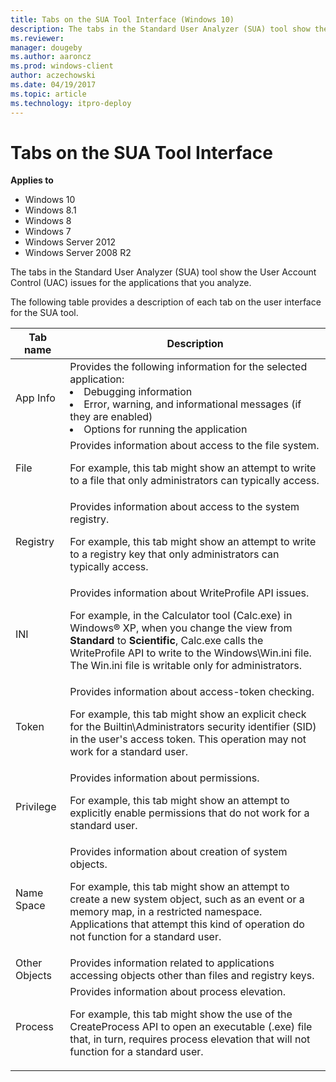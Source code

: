 ```yaml
---
title: Tabs on the SUA Tool Interface (Windows 10)
description: The tabs in the Standard User Analyzer (SUA) tool show the User Account Control (UAC) issues for the applications that you analyze.
ms.reviewer: 
manager: dougeby
ms.author: aaroncz
ms.prod: windows-client
author: aczechowski
ms.date: 04/19/2017
ms.topic: article
ms.technology: itpro-deploy
---
```


# Tabs on the SUA Tool Interface


**Applies to**

-   Windows 10
-   Windows 8.1
-   Windows 8
-   Windows 7
-   Windows Server 2012
-   Windows Server 2008 R2

The tabs in the Standard User Analyzer (SUA) tool show the User Account Control (UAC) issues for the applications that you analyze.

The following table provides a description of each tab on the user interface for the SUA tool.

|Tab name|Description|
|--- |--- |
|App Info|Provides the following information for the selected application:<li>Debugging information<li>Error, warning, and informational messages (if they are enabled)<li>Options for running the application|
|File|Provides information about access to the file system.<p>For example, this tab might show an attempt to write to a file that only administrators can typically access.|
|Registry|Provides information about access to the system registry.<p>For example, this tab might show an attempt to write to a registry key that only administrators can typically access.|
|INI|Provides information about WriteProfile API issues.<p>For example, in the Calculator tool (Calc.exe) in Windows® XP, when you change the view from **Standard** to **Scientific**, Calc.exe calls the WriteProfile API to write to the Windows\Win.ini file. The Win.ini file is writable only for administrators.|
|Token|Provides information about access-token checking.<p>For example, this tab might show an explicit check for the Builtin\Administrators security identifier (SID) in the user's access token. This operation may not work for a standard user.|
|Privilege|Provides information about permissions.<p>For example, this tab might show an attempt to explicitly enable permissions that do not work for a standard user.|
|Name Space|Provides information about creation of system objects.<p>For example, this tab might show an attempt to create a new system object, such as an event or a memory map, in a restricted namespace. Applications that attempt this kind of operation do not function for a standard user.|
|Other Objects|Provides information related to applications accessing objects other than files and registry keys.|
|Process|Provides information about process elevation.<p>For example, this tab might show the use of the CreateProcess API to open an executable (.exe) file that, in turn, requires process elevation that will not function for a standard user.|

